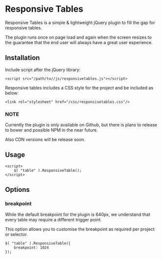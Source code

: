 # Responsive Tables

Responsive Tables is a simple & lightweight jQuery plugin to fill the gap for responsive tables.

The plugin runs once on page load and again when the screen resizes to the guarantee that the end user will always have a great user experience.

## Installation

Include script after the jQuery library:

    <script src="/path/to//js/responsivetables.js"></script>
    
Responsive tables includes a CSS style for the project and be included as below:

    <link rel="stylesheet" href="/css/responsivetables.css"/> 

### NOTE

Currently the plugin is only available on Github, but there is plans to release to bower and possible NPM in the near future.

Also CDN versions will be release soon.

## Usage
    
    <script>
        $( "table" ).ResponsiveTable();
    </script>
    
## Options

### breakpoint

While the default breakpoint for the plugin is 640px, we understand that every table may require a different trigger point.

This option allows you to customise  the breakpoint as required per project or selector.

    $( "table" ).ResponsiveTable({
        breakpoint: 1024
    });